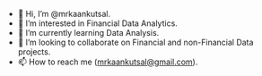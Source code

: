 - 👋 Hi, I’m @mrkaankutsal.
- 👀 I’m interested in Financial Data Analytics.
- 🌱 I’m currently learning Data Analysis.
- 💞️ I’m looking to collaborate on Financial and non-Financial Data projects.
- 📫 How to reach me (mrkaankutsal@gmail.com).

<!---
mrkaankutsal/mrkaankutsal is a ✨ special ✨ repository because its `README.md` (this file) appears on your GitHub profile.
You can click the Preview link to take a look at your changes.
--->
